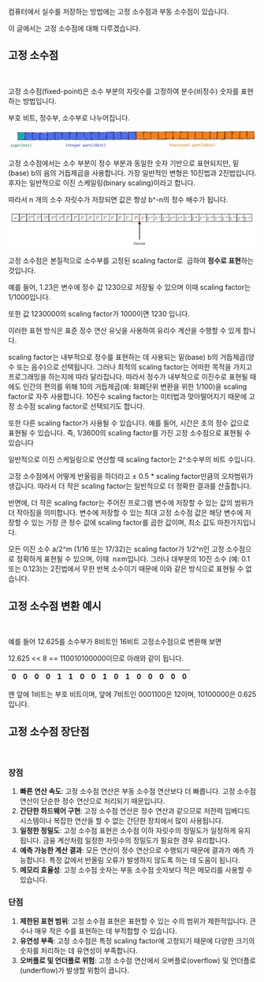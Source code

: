 컴퓨터에서 실수를 저장하는 방법에는 고정 소수점과 부동 소수점이 있습니다.

이 글에서는 고정 소수점에 대해 다루겠습니다.

## **고정 소수점**
<br/>

고정 소수점(fixed-point)은 소수 부분의 자릿수를 고정하여 분수(비정수) 숫자를 표현하는 방법입니다.

부호 비트, 정수부, 소수부로 나누어집니다.

![Untitled](./고정_소수점/고정_소수점1.png)

고정 소수점에서는 소수 부분이 정수 부분과 동일한 숫자 기반으로 표현되지만, 밑(base) b의 음의 거듭제곱을 사용합니다. 가장 일반적인 변형은 10진법과 2진법입니다. 후자는 일반적으로 이진 스케일링(binary scaling)이라고 합니다.

따라서 n 개의 소수 자릿수가 저장되면 값은 항상 b^-n의 정수 배수가 됩니다.

![Untitled](./고정_소수점/고정_소수점2.png)

고정 소수점은 본질적으로 소수부를 고정된 scaling factor로  곱하여 **정수로 표현**하는 것입니다.

예를 들어, 1.23은 변수에 정수 값 1230으로 저장될 수 있으며 이때 scaling factor는 1/1000입니다.

또한 값 1230000의 scaling factor가 1000이면 1230 입니다.

이러한 표현 방식은 표준 정수 연산 유닛을 사용하여 유리수 계산을 수행할 수 있게 합니다.

scaling factor는 내부적으로 정수를 표현하는 데 사용되는 밑(base) b의 거듭제곱(양수 또는 음수)으로 선택됩니다. 그러나 최적의 scaling factor는 어떠한 목적을 가지고 프로그래밍을 하는지에 따라 달라집니다. 따라서 정수가 내부적으로 이진수로 표현될 때에도 인간의 편의를 위해 10의 거듭제곱(예: 화폐단위 변환을 위한 1/100)을 scaling factor로 자주 사용합니다. 10진수 scaling factor는 미터법과 맞아떨어지기 때문에 고정 소수점 scaling factor로 선택되기도 합니다.

또한 다른 scaling factor가 사용될 수 있습니다. 예를 들어, 시간은 초의 정수 값으로 표현될 수 있습니다. 즉, 1/3600의 scaling factor를 가진 고정 소수점으로 표현될 수 있습니다

일반적으로 이진 스케일링으로 연산할 때 scaling factor는 2^소수부의 비트 수입니다.

고정 소수점에서 어떻게 반올림을 하더라고 ± 0.5 \* scaling factor만큼의 오차범위가 생깁니다. 따라서 더 작은 scaling factor는 일반적으로 더 정확한 결과를 산출합니다.

반면에, 더 작은 scaling factor는 주어진 프로그램 변수에 저장할 수 있는 값의 범위가 더 작아짐을 의미합니다. 변수에 저장할 수 있는 최대 고정 소수점 값은 해당 변수에 저장할 수 있는 가장 큰 정수 값에 scaling factor를 곱한 값이며, 최소 값도 마찬가지입니다.

모든 이진 소수 a/2^m (1/16 또는 17/32)는 scaling factor가 1/2^n인 고정 소수점으로 정확하게 표현될 수 있으며, 이때  n≥m입니다. 그러나 대부분의 10진 소수 (예: 0.1 또는 0.123)는 2진법에서 무한 반복 소수이기 때문에 이와 같은 방식으로 표현될 수 없습니다.

## **고정 소수점 변환 예시**
<br/>

예를 들어 12.625를 소수부가 8비트인 16비트 고정소수점으로 변환해 보면

12.625 << 8 == 110010100000이므로 아래와 같이 됩니다.

| 0 | 0 | 0 | 0 | 1 | 1 | 0 | 0 | 1 | 0 | 1 | 0 | 0 | 0 | 0 | 0 |
| --- | --- | --- | --- | --- | --- | --- | --- | --- | --- | --- | --- | --- | --- | --- | --- |

맨 앞에 1비트는 부호 비트이며, 앞에 7비트인 0001100은 12이며, 10100000은 0.625입니다.

## **고정 소수점 장단점**
<br/>

### 장점

1.  **빠른 연산 속도**: 고정 소수점 연산은 부동 소수점 연산보다 더 빠릅니다. 고정 소수점 연산이 단순한 정수 연산으로 처리되기 때문입니다.
2.  **간단한 하드웨어 구현**: 고정 소수점 연산은 정수 연산과 같으므로 저전력 임베디드 시스템이나 복잡한 연산을 할 수 없는 간단한 장치에서 많이 사용됩니다.
3.  **일정한 정밀도**: 고정 소수점 표현은 소수점 이하 자릿수의 정밀도가 일정하게 유지됩니다. 금융 계산처럼 일정한 자릿수의 정밀도가 필요한 경우 유리합니다.
4.  **예측 가능한 계산 결과**: 모든 연산이 정수 연산으로 수행되기 때문에 결과가 예측 가능합니다. 특정 값에서 반올림 오류가 발생하지 않도록 하는 데 도움이 됩니다.
5.  **메모리 효율성**: 고정 소수점 숫자는 부동 소수점 숫자보다 적은 메모리를 사용할 수 있습니다.

### 단점

1.  **제한된 표현 범위**: 고정 소수점 표현은 표현할 수 있는 수의 범위가 제한적입니다. 큰 수나 매우 작은 수를 표현하는 데 부적합할 수 있습니다.
2.  **유연성 부족**: 고정 소수점은 특정 scaling factor에 고정되기 때문에 다양한 크기의 숫자를 처리하는 데 유연성이 부족합니다. 
3.  **오버플로 및 언더플로 위험**: 고정 소수점 연산에서 오버플로(overflow) 및 언더플로(underflow)가 발생할 위험이 큽니다.
